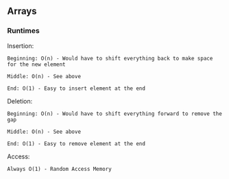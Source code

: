 ## Arrays

### Runtimes

Insertion:

    Beginning: O(n) - Would have to shift everything back to make space for the new element

    Middle: O(n) - See above

    End: O(1) - Easy to insert element at the end


Deletion:

    Beginning: O(n) - Would have to shift everything forward to remove the gap

    Middle: O(n) - See above

    End: O(1) - Easy to remove element at the end

Access:

    Always O(1) - Random Access Memory




